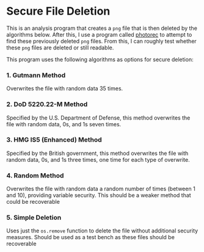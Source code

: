 # Secure File Deletion

This is an analysis program that creates a `png` file that is then deleted by the algorithms below. After this, I use a program called [photorec]([url](https://www.cgsecurity.org/wiki/photoRec)) to attempt to find these previously deleted `png` files. From this, I can roughly test whether these `png` files are deleted or still readable. 

This program uses the following algorithms as options for secure deletion:

### 1. Gutmann Method

Overwrites the file with random data 35 times.

### 2. DoD 5220.22-M Method

Specified by the U.S. Department of Defense, this method overwrites the file with random data, 0s, and 1s seven times.

### 3. HMG IS5 (Enhanced) Method

Specified by the British government, this method overwrites the file with random data, 0s, and 1s three times, one time for each type of overwrite.

### 4. Random Method

Overwrites the file with random data a random number of times (between 1 and 10), providing variable security. This should be a weaker method that could be recoverable

### 5. Simple Deletion

Uses just the `os.remove` function to delete the file without additional security measures. Should be used as a test bench as these files should be recoverable

